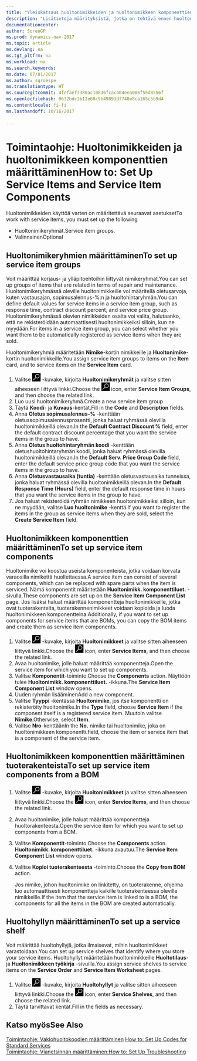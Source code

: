 ```yaml
---
title: "Yleiskatsaus huoltonimikkeiden ja huoltonimikkeen komponenttien määrityksistä"
description: "Lisätietoja määrityksistä, jotka on tehtävä ennen huoltonimikkeiden käyttöä. Esimerkiksi oletusarvot, kuten vastausaika, sopimusalennusprosentti ja huoltohintaryhmä, on määritettävä."
documentationcenter: 
author: SorenGP
ms.prod: dynamics-nav-2017
ms.topic: article
ms.devlang: na
ms.tgt_pltfrm: na
ms.workload: na
ms.search.keywords: 
ms.date: 07/01/2017
ms.author: sgroespe
ms.translationtype: HT
ms.sourcegitcommit: 4fefaef7380ac10836fcac404eea006f55d8556f
ms.openlocfilehash: 0632bdc3b12e60c9b49893df748e8ca165c5b9d4
ms.contentlocale: fi-fi
ms.lasthandoff: 10/16/2017

---
```

# <a name="how-to-set-up-service-items-and-service-item-components"></a><span data-ttu-id="a7326-103">Toimintaohje: Huoltonimikkeiden ja huoltonimikkeen komponenttien määrittäminen</span><span class="sxs-lookup"><span data-stu-id="a7326-103">How to: Set Up Service Items and Service Item Components</span></span>
<span data-ttu-id="a7326-104">Huoltonimikkeiden käyttöä varten on määritettävä seuraavat asetukset</span><span class="sxs-lookup"><span data-stu-id="a7326-104">To work with service items, you must set up the following</span></span>

* <span data-ttu-id="a7326-105">Huoltonimikeryhmät.</span><span class="sxs-lookup"><span data-stu-id="a7326-105">Service item groups.</span></span> 
* <span data-ttu-id="a7326-106">Valinnainen</span><span class="sxs-lookup"><span data-stu-id="a7326-106">Optional</span></span>

## <a name="to-set-up-service-item-groups"></a><span data-ttu-id="a7326-107">Huoltonimikeryhmien määrittäminen</span><span class="sxs-lookup"><span data-stu-id="a7326-107">To set up service item groups</span></span>
<span data-ttu-id="a7326-108">Voit määrittää korjaus- ja ylläpitoehtoihin liittyvät nimikeryhmät.</span><span class="sxs-lookup"><span data-stu-id="a7326-108">You can set up groups of items that are related in terms of repair and maintenance.</span></span> <span data-ttu-id="a7326-109">Huoltonimikeryhmässä oleville huoltonimikkeille voi määritellä oletusarvoja, kuten vastausajan, sopimusalennus-%:n ja huoltohintaryhmän.</span><span class="sxs-lookup"><span data-stu-id="a7326-109">You can define default values for service items in a service item group, such as response time, contract discount percent, and service price group.</span></span> <span data-ttu-id="a7326-110">Huoltonimikeryhmässä olevien nimikkeiden osalta voi valita, halutaanko, että ne rekisteröidään automaattisesti huoltonimikkeiksi silloin, kun ne myydään.</span><span class="sxs-lookup"><span data-stu-id="a7326-110">For items in a service item group, you can select whether you want them to be automatically registered as service items when they are sold.</span></span>  
  
<span data-ttu-id="a7326-111">Huoltonimikeryhmiä määritetään **Nimike**-kortin nimikkeille ja **Huoltonimike**-kortin huoltonimikkeille.</span><span class="sxs-lookup"><span data-stu-id="a7326-111">You assign service item groups to items on the **Item** card, and to service items on the **Service Item** card.</span></span>  
  
1. <span data-ttu-id="a7326-112">Valitse ![Etsi sivu tai raportti](media/ui-search/search_small.png "Etsi sivu tai raportti -kuvake") -kuvake, kirjoita **Huoltonimikeryhmät** ja valitse sitten aiheeseen liittyvä linkki.</span><span class="sxs-lookup"><span data-stu-id="a7326-112">Choose the ![Search for Page or Report](media/ui-search/search_small.png "Search for Page or Report icon") icon, enter **Service Item Groups**, and then choose the related link.</span></span>  
2. <span data-ttu-id="a7326-113">Luo uusi huoltonimikeryhmä.</span><span class="sxs-lookup"><span data-stu-id="a7326-113">Create a new service item group.</span></span>  
3. <span data-ttu-id="a7326-114">Täytä **Koodi**- ja **Kuvaus**-kentät.</span><span class="sxs-lookup"><span data-stu-id="a7326-114">Fill in the **Code** and **Description** fields.</span></span>  
4. <span data-ttu-id="a7326-115">Anna **Oletus sopimusalennus-%** -kenttään oletussopimusalennusprosentti, jonka haluat ryhmässä olevilla huoltonimikkeillä olevan.</span><span class="sxs-lookup"><span data-stu-id="a7326-115">In the **Default Contract Discount %** field, enter the default contract discount percentage that you want the service items in the group to have.</span></span>  
5. <span data-ttu-id="a7326-116">Anna **Oletus huoltohintaryhmän koodi** -kenttään oletushuoltohintaryhmän koodi, jonka haluat ryhmässä olevilla huoltonimikkeillä olevan.</span><span class="sxs-lookup"><span data-stu-id="a7326-116">In the **Default Serv. Price Group Code** field, enter the default service price group code that you want the service items in the group to have.</span></span>  
6. <span data-ttu-id="a7326-117">Anna **Oletusvastausaika (tuntia)** -kenttään oletusvastausaika tunneissa, jonka haluat ryhmässä olevilla huoltonimikkeillä olevan.</span><span class="sxs-lookup"><span data-stu-id="a7326-117">In the **Default Response Time (Hours)** field, enter the default response time in hours that you want the service items in the group to have.</span></span>  
7. <span data-ttu-id="a7326-118">Jos haluat rekisteröidä ryhmän nimikkeen huoltonimikkeiksi silloin, kun ne myydään, valitse **Luo huoltonimike** -kenttä.</span><span class="sxs-lookup"><span data-stu-id="a7326-118">If you want to register the items in the group as service items when they are sold, select the **Create Service Item** field.</span></span>  

## <a name="to-set-up-service-item-components"></a><span data-ttu-id="a7326-119">Huoltonimikkeen komponenttien määrittäminen</span><span class="sxs-lookup"><span data-stu-id="a7326-119">To set up service item components</span></span>
<span data-ttu-id="a7326-120">Huoltonimike voi koostua useista komponenteista, jotka voidaan korvata varaosilla nimikettä huollettaessa.</span><span class="sxs-lookup"><span data-stu-id="a7326-120">A service item can consist of several components, which can be replaced with spare parts when the item is serviced.</span></span> <span data-ttu-id="a7326-121">Nämä komponentit määritetään **Huoltonimikk. komponenttiluet.** -sivulla.</span><span class="sxs-lookup"><span data-stu-id="a7326-121">These components are set up on the **Service Item Component List** page.</span></span> <span data-ttu-id="a7326-122">Jos lisäksi haluat määrittää komponentteja huoltonimikkeille, jotka ovat tuoterakenteita, tuoterakennenimikkeet voidaan kopioida ja luoda huoltonimikkeen komponentteina.</span><span class="sxs-lookup"><span data-stu-id="a7326-122">Additionally, if you want to set up components for service items that are BOMs, you can copy the BOM items and create them as service item components.</span></span> 
  
1. <span data-ttu-id="a7326-123">Valitse ![Etsi sivu tai raportti](media/ui-search/search_small.png "Etsi sivu tai raportti -kuvake") -kuvake, kirjoita **Huoltonimikkeet** ja valitse sitten aiheeseen liittyvä linkki.</span><span class="sxs-lookup"><span data-stu-id="a7326-123">Choose the ![Search for Page or Report](media/ui-search/search_small.png "Search for Page or Report icon") icon, enter **Service Items**, and then choose the related link.</span></span> 
2. <span data-ttu-id="a7326-124">Avaa huoltonimike, jolle haluat määrittää komponentteja.</span><span class="sxs-lookup"><span data-stu-id="a7326-124">Open the service item for which you want to set up components.</span></span>  
3. <span data-ttu-id="a7326-125">Valitse **Komponentit**-toiminto.</span><span class="sxs-lookup"><span data-stu-id="a7326-125">Choose the **Components** action.</span></span> <span data-ttu-id="a7326-126">Näyttöön tulee **Huoltonimikk. komponenttiluet.** -ikkuna.</span><span class="sxs-lookup"><span data-stu-id="a7326-126">The **Service Item Component List** window opens.</span></span>  
4. <span data-ttu-id="a7326-127">Uuden ryhmän lisääminen</span><span class="sxs-lookup"><span data-stu-id="a7326-127">Add a new component.</span></span>  
5. <span data-ttu-id="a7326-128">Valitse **Tyyppi** -kentässä **Huoltonimike**, jos itse komponentti on rekisteröity huoltonimike.</span><span class="sxs-lookup"><span data-stu-id="a7326-128">In the **Type** field, choose **Service Item** if the component itself is a registered service item.</span></span> <span data-ttu-id="a7326-129">Muutoin valitse **Nimike**.</span><span class="sxs-lookup"><span data-stu-id="a7326-129">Otherwise, select **Item**.</span></span>  
6. <span data-ttu-id="a7326-130">Valitse **Nro**-kenttään</span><span class="sxs-lookup"><span data-stu-id="a7326-130">In the **No.**</span></span> <span data-ttu-id="a7326-131">nimike tai huoltonimike, joka on huoltonimikkeen komponentti.</span><span class="sxs-lookup"><span data-stu-id="a7326-131">field, choose the item or service item that is a component of the service item.</span></span>  

## <a name="to-set-up-service-item-components-from-a-bom"></a><span data-ttu-id="a7326-132">Huoltonimikkeen komponenttien määrittäminen tuoterakenteista</span><span class="sxs-lookup"><span data-stu-id="a7326-132">To set up service item components from a BOM</span></span>
1.  <span data-ttu-id="a7326-133">Valitse ![Etsi sivu tai raportti](media/ui-search/search_small.png "Etsi sivu tai raportti -kuvake") -kuvake, kirjoita **Huoltonimikkeet** ja valitse sitten aiheeseen liittyvä linkki.</span><span class="sxs-lookup"><span data-stu-id="a7326-133">Choose the ![Search for Page or Report](media/ui-search/search_small.png "Search for Page or Report icon") icon, enter **Service Items**, and then choose the related link.</span></span>  
2. <span data-ttu-id="a7326-134">Avaa huoltonimike, jolle haluat määrittää komponentteja huoltorakenteesta.</span><span class="sxs-lookup"><span data-stu-id="a7326-134">Open the service item for which you want to set up components from a BOM.</span></span>  
3. <span data-ttu-id="a7326-135">Valitse **Komponentit**-toiminto.</span><span class="sxs-lookup"><span data-stu-id="a7326-135">Choose the **Components** action.</span></span> <span data-ttu-id="a7326-136">**Huoltonimikk. komponenttiluet.** -ikkuna avautuu.</span><span class="sxs-lookup"><span data-stu-id="a7326-136">The **Service Item Component List** window opens.</span></span>  
4. <span data-ttu-id="a7326-137">Valitse **Kopioi tuoterakenteesta** -toiminto.</span><span class="sxs-lookup"><span data-stu-id="a7326-137">Choose the **Copy from BOM** action.</span></span>  
  
    <span data-ttu-id="a7326-138">Jos nimike, johon huoltonimike on linkitetty, on tuoterakenne, ohjelma luo automaattisesti komponentteja kaikille tuoterakenteessa oleville nimikkeille.</span><span class="sxs-lookup"><span data-stu-id="a7326-138">If the item that the service item is linked to is a BOM, the components for all the items in the BOM are created automatically.</span></span>  

## <a name="to-set-up-a-service-shelf"></a><span data-ttu-id="a7326-139">Huoltohyllyn määrittäminen</span><span class="sxs-lookup"><span data-stu-id="a7326-139">To set up a service shelf</span></span>
<span data-ttu-id="a7326-140">Voit määrittää huoltohyllyjä, jotka ilmaisevat, mihin huoltonimikkeet varastoidaan.</span><span class="sxs-lookup"><span data-stu-id="a7326-140">You can set up service shelves that identify where you store your service items.</span></span> <span data-ttu-id="a7326-141">Huoltohyllyt määritetään huoltonimikkeille **Huoltotilaus**- ja **Huoltonimikkeen työkirja** -sivuilla.</span><span class="sxs-lookup"><span data-stu-id="a7326-141">You assign service shelves to service items on the **Service Order** and **Service Item Worksheet** pages.</span></span>  
  
1. <span data-ttu-id="a7326-142">Valitse ![Etsi sivu tai raportti](media/ui-search/search_small.png "Etsi sivu tai raportti -kuvake") -kuvake, kirjoita **Huoltohyllyt** ja valitse sitten aiheeseen liittyvä linkki.</span><span class="sxs-lookup"><span data-stu-id="a7326-142">Choose the ![Search for Page or Report](media/ui-search/search_small.png "Search for Page or Report icon") icon, enter **Service Shelves**, and then choose the related link.</span></span>
2. <span data-ttu-id="a7326-143">Täytä tarvittavat kentät.</span><span class="sxs-lookup"><span data-stu-id="a7326-143">Fill in the fields as necessary.</span></span>

## <a name="see-also"></a><span data-ttu-id="a7326-144">Katso myös</span><span class="sxs-lookup"><span data-stu-id="a7326-144">See Also</span></span>
<span data-ttu-id="a7326-145">[Toimintaohje: Vakiohuoltokoodien määrittäminen](service-how-setup-service-coding.md) </span><span class="sxs-lookup"><span data-stu-id="a7326-145">[How to: Set Up Codes for Standard Services](service-how-setup-service-coding.md) </span></span>  
[<span data-ttu-id="a7326-146">Toimintaohje: Vianetsinnän määrittäminen:</span><span class="sxs-lookup"><span data-stu-id="a7326-146">How to: Set Up Troubleshooting</span></span>](service-how-setup-troubleshooting.md)
